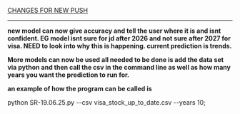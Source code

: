 <u>CHANGES FOR NEW PUSH </u>
****

<b> new model can now give accuracy and tell the user where it is and isnt confident. EG model isnt sure for jd after 2026 and not sure after 2027 for visa. NEED to look into why this is happening. current prediction is trends.

More models can now be  used all needed to be done is add the data set via python and then call the csv in the command line as well as how many years you want the prediction to run for.


an example of how the program can be called is

</b>
python SR-19.06.25.py --csv visa_stock_up_to_date.csv --years 10;

